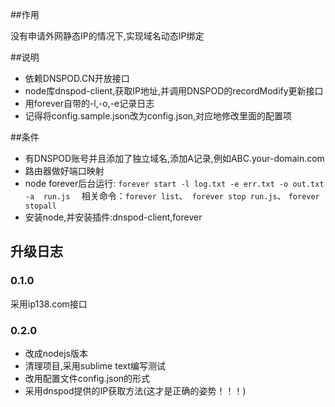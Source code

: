 ##作用

  没有申请外网静态IP的情况下,实现域名动态IP绑定
  
##说明

-  依赖DNSPOD.CN开放接口
-  node库dnspod-client,获取IP地址,并调用DNSPOD的recordModify更新接口
-  用forever自带的-l,-o,-e记录日志
-  记得将config.sample.json改为config.json,对应地修改里面的配置项

##条件

-  有DNSPOD账号并且添加了独立域名,添加A记录,例如ABC.your-domain.com
-  路由器做好端口映射
-  node forever后台运行: `forever start -l log.txt -e err.txt -o out.txt -a  run.js  `
   相关命令：`forever list`、` forever stop run.js`、 `forever stopall `
-  安装node,并安装插件:dnspod-client,forever

## 升级日志 

### 0.1.0 

采用ip138.com接口

### 0.2.0 

- 改成nodejs版本
- 清理项目,采用sublime text编写测试
- 改用配置文件config.json的形式
- 采用dnspod提供的IP获取方法(这才是正确的姿势！！！)
